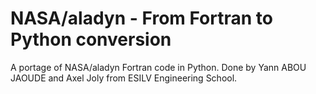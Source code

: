 # NASA/aladyn - From Fortran to Python conversion
A portage of NASA/aladyn Fortran code in Python. Done by Yann ABOU JAOUDE and Axel Joly from ESILV Engineering School.
